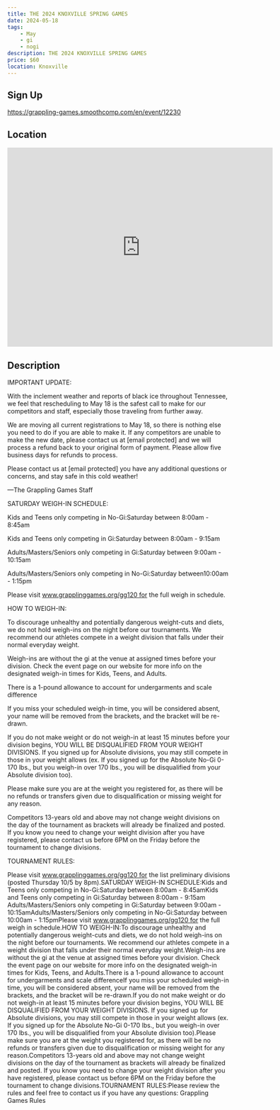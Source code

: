 ```yaml
---
title: THE 2024 KNOXVILLE SPRING GAMES
date: 2024-05-18
tags:
    - May
    - gi 
    - nogi 
description: THE 2024 KNOXVILLE SPRING GAMES
price: $60
location: Knoxville
---
```

## Sign Up
https://grappling-games.smoothcomp.com/en/event/12230

## Location
<iframe src="https://www.google.com/maps/embed?pb=!1m18!1m12!1m3!1d12345.6789!2d-83.9224826!3d35.9611850!2m3!1f0!2f0!3f0!3m2!1i1024!2i768!4f13.1!3m3!1m2!1s0x0%3A0x0!2z35.9611850!5e0!3m2!1sen!2sus!4v1234567890" width="600" height="450" style="border:0;" allowfullscreen="" loading="lazy"></iframe>

## Description
IMPORTANT UPDATE:


With the inclement weather and reports of black ice throughout Tennessee, we feel that rescheduling to May 18 is the safest call to make for our competitors and staff, especially those traveling from further away. 


We are moving all current registrations to May 18, so there is nothing else you need to do if you are able to make it. If any competitors are unable to make the new date, please contact us at [email protected] and we will process a refund back to your original form of payment. Please allow five business days for refunds to process.


Please contact us at [email protected] you have any additional questions or concerns, and stay safe in this cold weather!


––The Grappling Games Staff


SATURDAY WEIGH-IN SCHEDULE:​



Kids and Teens only competing in No-Gi:Saturday between 8:00am - 8:45am​




Kids and Teens only competing in Gi:Saturday between 8:00am - 9:15am​




Adults/Masters/Seniors only competing in Gi:Saturday between ​9:00am - 10:15am




​Adults/Masters/Seniors only competing in No-Gi:​Saturday between ​10:00am - 1:15pm



Please visit www.grapplinggames.org/gg120 for the full weigh in schedule.


HOW TO WEIGH-IN:


​To discourage unhealthy and potentially dangerous weight-cuts and diets, we do not hold weigh-ins on the night before our tournaments. We recommend our athletes compete in a weight division that falls under their normal everyday weight.


Weigh-ins are without the gi at the venue at assigned times before your division. Check the event page on our website for more info on the designated weigh-in times for Kids, Teens, and Adults.


There is a 1-pound allowance to account for undergarments and scale difference


If you miss your scheduled weigh-in time, you will be considered absent, your name will be removed from the brackets, and the bracket will be re-drawn.


If you do not make weight or do not weigh-in at least 15 minutes before your division begins, YOU WILL BE DISQUALIFIED FROM YOUR WEIGHT DIVISIONS. If you signed up for Absolute divisions, you may still compete in those in your weight allows (ex. If you signed up for the Absolute No-Gi 0-170 lbs., but you weigh-in over 170 lbs., you will be disqualified from your Absolute division too).


Please make sure you are at the weight you registered for, as there will be no refunds or transfers given due to disqualification or missing weight for any reason.


Competitors 13-years old and above may not change weight divisions on the day of the tournament as brackets will already be finalized and posted. If you know you need to change your weight division after you have registered, please contact us before 6PM on the Friday before the tournament to change divisions.


TOURNAMENT RULES:


Please visit www.grapplinggames.org/gg120 for the list preliminary divisions (posted Thursday 10/5 by 8pm).SATURDAY WEIGH-IN SCHEDULE:​Kids and Teens only competing in No-Gi:Saturday between 8:00am - 8:45am​Kids and Teens only competing in Gi:Saturday between 8:00am - 9:15am​Adults/Masters/Seniors only competing in Gi:Saturday between ​9:00am - 10:15am​Adults/Masters/Seniors only competing in No-Gi:​Saturday between ​10:00am - 1:15pmPlease visit www.grapplinggames.org/gg120 for the full weigh in schedule.HOW TO WEIGH-IN:​To discourage unhealthy and potentially dangerous weight-cuts and diets, we do not hold weigh-ins on the night before our tournaments. We recommend our athletes compete in a weight division that falls under their normal everyday weight.Weigh-ins are without the gi at the venue at assigned times before your division. Check the event page on our website for more info on the designated weigh-in times for Kids, Teens, and Adults.There is a 1-pound allowance to account for undergarments and scale differenceIf you miss your scheduled weigh-in time, you will be considered absent, your name will be removed from the brackets, and the bracket will be re-drawn.If you do not make weight or do not weigh-in at least 15 minutes before your division begins, YOU WILL BE DISQUALIFIED FROM YOUR WEIGHT DIVISIONS. If you signed up for Absolute divisions, you may still compete in those in your weight allows (ex. If you signed up for the Absolute No-Gi 0-170 lbs., but you weigh-in over 170 lbs., you will be disqualified from your Absolute division too).Please make sure you are at the weight you registered for, as there will be no refunds or transfers given due to disqualification or missing weight for any reason.Competitors 13-years old and above may not change weight divisions on the day of the tournament as brackets will already be finalized and posted. If you know you need to change your weight division after you have registered, please contact us before 6PM on the Friday before the tournament to change divisions.TOURNAMENT RULES:Please review the rules and feel free to contact us if you have any questions: Grappling Games Rules